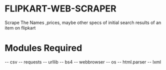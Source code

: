# FLIPKART-WEB-SCRAPER
Scrape The Names ,prices, maybe other specs of initial search results of an item on flipkart
# Modules Required
--  csv
--  requests
--  urllib
--  bs4
--  webbrowser
--  os
--  html.parser
--  lxml
